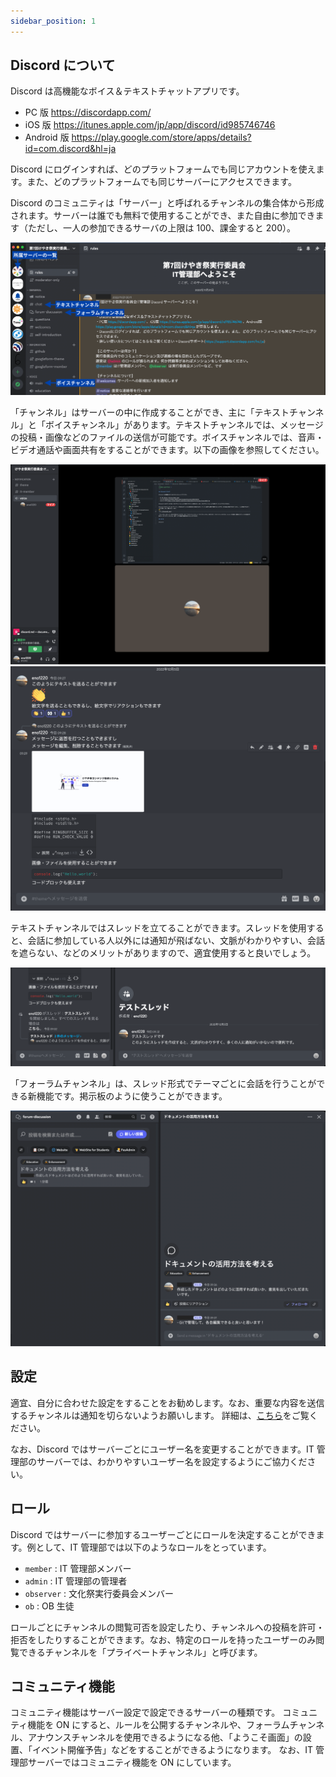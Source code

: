 ```yaml
---
sidebar_position: 1
---
```


## Discord について

Discord は高機能なボイス＆テキストチャットアプリです。

- PC 版 https://discordapp.com/
- iOS 版 https://itunes.apple.com/jp/app/discord/id985746746
- Android 版 https://play.google.com/store/apps/details?id=com.discord&hl=ja

Discord にログインすれば、どのプラットフォームでも同じアカウントを使えます。また、どのプラットフォームでも同じサーバーにアクセスできます。

Discord のコミュニティは「サーバー」と呼ばれるチャンネルの集合体から形成されます。サーバーは誰でも無料で使用することができ、また自由に参加できます（ただし、一人の参加できるサーバの上限は 100、課金すると 200）。

![](./Discord1.png)

「チャンネル」はサーバーの中に作成することができ、主に「テキストチャンネル」と「ボイスチャンネル」があります。テキストチャンネルでは、メッセージの投稿・画像などのファイルの送信が可能です。ボイスチャンネルでは、音声・ビデオ通話や画面共有をすることができます。以下の画像を参照してください。

![](Discord2.png)
![](Discord3.png)

テキストチャンネルではスレッドを立てることができます。スレッドを使用すると、会話に参加している人以外には通知が飛ばない、文脈がわかりやすい、会話を遮らない、などのメリットがありますので、適宜使用すると良いでしょう。

![](Discord4.png)

「フォーラムチャンネル」は、スレッド形式でテーマごとに会話を行うことができる新機能です。掲示板のように使うことができます。

![](Discord5.png)

## 設定

適宜、自分に合わせた設定をすることをお勧めします。なお、重要な内容を送信するチャンネルは通知を切らないようお願いします。
詳細は、[こちら](https://support.discord.com/hc/ja/categories/200404358)をご覧ください。

なお、Discord ではサーバーごとにユーザー名を変更することができます。IT 管理部のサーバーでは、わかりやすいユーザー名を設定するようにご協力ください。

## ロール

Discord ではサーバーに参加するユーザーごとにロールを決定することができます。例として、IT 管理部では以下のようなロールをとっています。

- `member` : IT 管理部メンバー
- `admin` : IT 管理部の管理者
- `observer` : 文化祭実行委員会メンバー
- `ob` : OB 生徒

ロールごとにチャンネルの閲覧可否を設定したり、チャンネルへの投稿を許可・拒否をしたりすることができます。なお、特定のロールを持ったユーザーのみ閲覧できるチャンネルを「プライベートチャンネル」と呼びます。

## コミュニティ機能

コミュニティ機能はサーバー設定で設定できるサーバーの種類です。
コミュニティ機能を ON にすると、ルールを公開するチャンネルや、フォーラムチャンネル、アナウンスチャンネルを使用できるようになる他、「ようこそ画面」の設置、「イベント開催予告」などをすることができるようになります。
なお、IT 管理部サーバーではコミュニティ機能を ON にしています。
